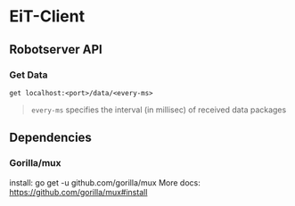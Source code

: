# EiT-Client

## Robotserver API
### Get Data
```HTTP
get localhost:<port>/data/<every-ms>
```
> `every-ms` specifies the interval (in millisec) of received data packages

## Dependencies
### Gorilla/mux
install: 
go get -u github.com/gorilla/mux
More docs: 
https://github.com/gorilla/mux#install
